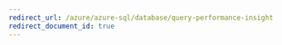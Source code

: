 ```yaml
---
redirect_url: /azure/azure-sql/database/query-performance-insight
redirect_document_id: true
---
```

